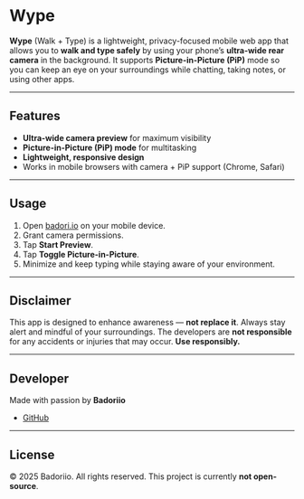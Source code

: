 # Wype

**Wype** (Walk + Type) is a lightweight, privacy-focused mobile web app that allows you to **walk and type safely** by using your phone’s **ultra-wide rear camera** in the background. It supports **Picture-in-Picture (PiP)** mode so you can keep an eye on your surroundings while chatting, taking notes, or using other apps.

---

## Features

- **Ultra-wide camera preview** for maximum visibility
- **Picture-in-Picture (PiP) mode** for multitasking
- **Lightweight, responsive design**
- Works in mobile browsers with camera + PiP support (Chrome, Safari)

---

## Usage

1. Open [badori.io](https://badori.io) on your mobile device.
2. Grant camera permissions.
3. Tap **Start Preview**.
4. Tap **Toggle Picture-in-Picture**.
5. Minimize and keep typing while staying aware of your environment.

---

## Disclaimer

This app is designed to enhance awareness — **not replace it**. Always stay alert and mindful of your surroundings. The developers are **not responsible** for any accidents or injuries that may occur. **Use responsibly.**

---

## Developer

Made with passion by **Badoriio**

- [GitHub](https://github.com/badoriio)

---

## License

© 2025 Badoriio. All rights reserved. This project is currently **not open-source**.
